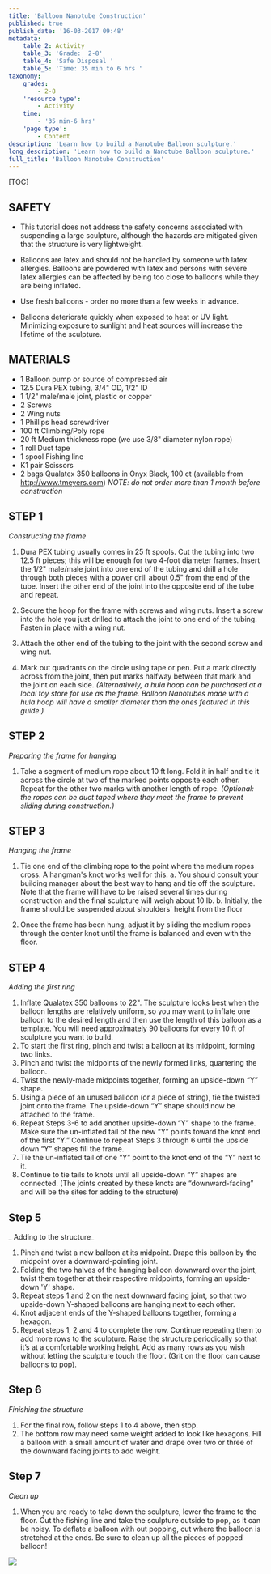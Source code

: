 ```yaml
---
title: 'Balloon Nanotube Construction'
published: true
publish_date: '16-03-2017 09:48'
metadata:
    table_2: Activity
    table_3: 'Grade:  2-8'
    table_4: 'Safe Disposal '
    table_5: 'Time: 35 min to 6 hrs '
taxonomy:
    grades:
        - 2-8
    'resource type':
        - Activity
    time:
        - '35 min-6 hrs'
    'page type':
        - Content
description: 'Learn how to build a Nanotube Balloon sculpture.'
long_description: 'Learn how to build a Nanotube Balloon sculpture.'
full_title: 'Balloon Nanotube Construction'
---
```


[TOC]

## SAFETY 

* This tutorial does not address the safety concerns associated with suspending a large sculpture, although the hazards are mitigated given that the structure is very lightweight.

* Balloons are latex and should not be handled by someone with latex allergies. Balloons are powdered with latex and persons with severe latex allergies can be affected by being too close to balloons while they are being inflated.

* Use fresh balloons - order no more than a few weeks in advance.

* Balloons deteriorate quickly when exposed to heat or UV light. Minimizing exposure to sunlight and heat sources will increase the lifetime of the sculpture.

## MATERIALS

* 1 Balloon pump or source of compressed air
* 12.5 Dura PEX tubing, 3/4" OD, 1/2" ID
* 1 1/2" male/male joint, plastic or copper
* 2 Screws
* 2 Wing nuts
* 1 Phillips head screwdriver
* 100 ft Climbing/Poly rope
* 20 ft Medium thickness rope (we use 3/8" diameter nylon rope)
* 1 roll Duct tape
* 1 spool Fishing line
* K1 pair Scissors
* 2 bags Qualatex 350 balloons in Onyx Black, 100 ct (available from http://www.tmeyers.com)
	_NOTE: do not order more than 1 month before construction_
















## STEP 1

_Constructing the frame_

1. Dura PEX tubing usually comes in 25 ft spools. Cut the tubing into two 12.5 ft pieces; this will be enough for two 4-foot diameter frames. Insert the 1/2" male/male joint into one end of the tubing and drill a hole through both pieces with a power drill about 0.5" from the end of the tube. Insert the other end of the joint into the opposite end of the tube and repeat.

2. Secure the hoop for the frame with screws and wing nuts. Insert a screw into the hole you just drilled to attach the joint to one end of the tubing. Fasten in place with a wing nut.

3. Attach the other end of the tubing to the joint with the second screw and wing nut.

4. Mark out quadrants on the circle using tape or pen. Put a mark directly across from the joint, then put marks halfway between that mark and the joint on each side. 
_(Alternatively, a hula hoop can be purchased at a local toy store for use as the frame. Balloon Nanotubes made with a hula hoop will have a smaller diameter than the ones featured in this guide.)_


## STEP 2

_Preparing the frame for hanging_

1. Take a segment of medium rope about 10 ft long. Fold it in half and tie it across the circle at two of the marked points opposite each other. Repeat for the other two marks with another length of rope. 
_(Optional: the ropes can be duct taped where they meet the frame to prevent sliding during construction.)_

## STEP 3

_Hanging the frame_

1. Tie one end of the climbing rope to the point where the medium ropes cross. A hangman's knot works well for this.
	a. You should consult your building manager about the best way to hang and tie off the sculpture. Note that the frame    		will have to be raised several times during construction and the final sculpture will weigh about 10 lb.
    b. Initially, the frame should be suspended about shoulders' height from the floor

2. Once the frame has been hung, adjust it by sliding the medium ropes through the center knot until the frame is balanced and even with the floor.

## STEP 4

_Adding the first ring_

1. Inflate Qualatex 350 balloons to 22". The sculpture looks best when the balloon lengths are relatively uniform, so you may want to inflate one balloon to the desired length and then use the length of this balloon as a template. You will need approximately 90 balloons for every 10 ft of sculpture you want to build.
2. To start the first ring, pinch and twist a balloon at its midpoint, forming two links.
3. Pinch and twist the midpoints of the newly formed links, quartering the balloon.
4. Twist the newly-made midpoints together, forming an upside-down “Y” shape.
5. Using a piece of an unused balloon (or a piece of string), tie the twisted joint onto the frame. The upside-down “Y” shape should now be attached to the frame.
6. Repeat Steps 3-6 to add another upside-down “Y” shape to the frame. Make sure the un-inflated tail of the new “Y” points toward the knot end of the first “Y.” Continue to repeat Steps 3 through 6 until the upside down “Y” shapes fill the frame.
7. Tie the un-inflated tail of one “Y” point to the knot end of the “Y” next to it.
8. Continue to tie tails to knots until all upside-down “Y” shapes are connected. (The joints created by these knots are “downward-facing” and will be the sites for adding to the structure)

## Step 5

_ Adding to the structure_

1. Pinch and twist a new balloon at its midpoint. Drape this balloon by the midpoint over a downward-pointing joint.
2. Folding the two halves of the hanging balloon downward over the joint, twist them together at their respective midpoints, forming an upside-down 'Y' shape.
3. Repeat steps 1 and 2 on the next downward facing joint, so that two upside-down Y-shaped balloons are hanging next to each other.
4. Knot adjacent ends of the Y-shaped balloons together, forming a hexagon.
5. Repeat steps 1, 2 and 4 to complete the row. Continue repeating them to add more rows to the sculpture. Raise the structure periodically so that it’s at a comfortable working height. Add as many rows as you wish without letting the sculpture touch the floor. (Grit on the floor can cause balloons to pop).

## Step 6

_Finishing the structure_

1. For the final row, follow steps 1 to 4 above, then stop.
2. The bottom row may need some weight added to look like hexagons. Fill a balloon with a small amount of water and drape over two or three of the downward facing joints to add weight.


## Step 7

_Clean up_

1. When you are ready to take down the sculpture, lower the frame to the floor. Cut the fishing line and take the sculpture outside to pop, as it can be noisy. To deflate a balloon with out popping, cut where the balloon is stretched at the ends. Be sure to clean up all the pieces of popped balloon!

![](menu.jpg)

















